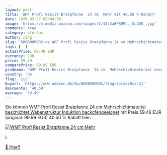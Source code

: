 ```yaml
---
layout: post
title: 'WMF Profi Resist Bratpfanne  24 cm  Mehr mit 40.50 % Rabatt'
date: 2020-03-27 09:04:50
image: 'https://m.media-amazon.com/images/I/41c3aBPSRML._SL200_.jpg'
comments: true
category: ofertas
author: ring
slug: 'B00BN8M9RK-de WMF Profi Resist Bratpfanne 24 cm Mehrschichtmaterial...'
tags: [  ]
actualPrice: 59.49 EUR
currency: EUR
price: 59.49
comparePrice: 99.99 EUR
prodname: 'WMF Profi Resist Bratpfanne  24 cm  Mehrschichtmaterial beschichtet  Wabenstruktur  Induktion  backofengeeignet'
country: 'de'
flag: '🇩🇪'
buyurl: 'https://www.amazon.de/dp/B00BN8M9RK/?tag=tolees0ca-21'
descuento: '40.50'
average: '59.49'
---
```


Sie können [WMF Profi Resist Bratpfanne  24 cm  Mehrschichtmaterial beschichtet  Wabenstruktur  Induktion  backofengeeignet](https://www.amazon.de/dp/B00BN8M9RK/?tag=tolees0ca-21) mit Preis 59.49 EUR (original: 99.99 EUR) 40.50 % Rabatt hier:

[![WMF Profi Resist Bratpfanne  24 cm  Mehr](https://m.media-amazon.com/images/I/41c3aBPSRML._SL200_.jpg)](https://www.amazon.de/dp/B00BN8M9RK/?tag=tolees0ca-21)

ℹ️:


[🛒 Hier!!](https://www.amazon.de/dp/B00BN8M9RK/?tag=tolees0ca-21)
